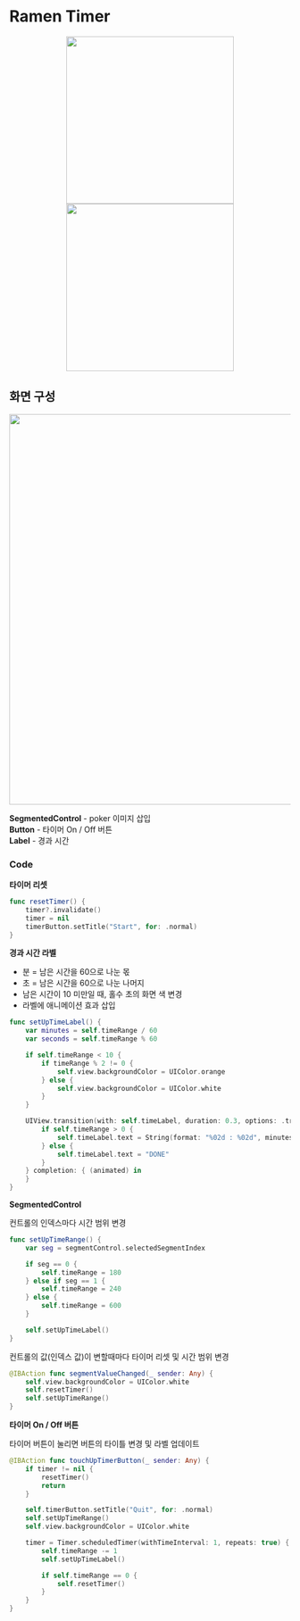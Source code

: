 # Ramen Timer

<p align="center">
  <img width="300" src="https://user-images.githubusercontent.com/60697742/124218343-00e9bd00-db35-11eb-9622-1f00c970f5ba.mov">
  <img width="300" src="https://user-images.githubusercontent.com/60697742/124218347-02b38080-db35-11eb-97e8-4d593e8121f9.mov">
</p>

## 화면 구성

<img width="700" src="https://user-images.githubusercontent.com/60697742/124218497-47d7b280-db35-11eb-9676-f72daf393562.png">

**SegmentedControl** - poker 이미지 삽입 <br>
**Button** - 타이머 On / Off 버튼 <br>
**Label** - 경과 시간 <br>

### Code

**타이머 리셋**

```swift
func resetTimer() {
    timer?.invalidate()
    timer = nil
    timerButton.setTitle("Start", for: .normal)
}
```

**경과 시간 라벨** <br>

- 분 = 남은 시간을 60으로 나눈 몫
- 초 = 남은 시간을 60으로 나눈 나머지
- 남은 시간이 10 미만일 때, 홀수 초의 화면 색 변경
- 라벨에 애니메이션 효과 삽입

```swift
func setUpTimeLabel() {
    var minutes = self.timeRange / 60
    var seconds = self.timeRange % 60

    if self.timeRange < 10 {
        if timeRange % 2 != 0 {
            self.view.backgroundColor = UIColor.orange
        } else {
            self.view.backgroundColor = UIColor.white
        }
    }

    UIView.transition(with: self.timeLabel, duration: 0.3, options: .transitionFlipFromTop) {
        if self.timeRange > 0 {
            self.timeLabel.text = String(format: "%02d : %02d", minutes, seconds)
        } else {
            self.timeLabel.text = "DONE"
        }
    } completion: { (animated) in
    }
}
```

**SegmentedControl** <br>

컨트롤의 인덱스마다 시간 범위 변경

```swift
func setUpTimeRange() {
    var seg = segmentControl.selectedSegmentIndex

    if seg == 0 {
        self.timeRange = 180
    } else if seg == 1 {
        self.timeRange = 240
    } else {
        self.timeRange = 600
    }

    self.setUpTimeLabel()
}
```

컨트롤의 값(인덱스 값)이 변할때마다 타이머 리셋 및 시간 범위 변경

```swift
@IBAction func segmentValueChanged(_ sender: Any) {
    self.view.backgroundColor = UIColor.white
    self.resetTimer()
    self.setUpTimeRange()
}
```

**타이머 On / Off 버튼** <br>

타이머 버튼이 눌리면 버튼의 타이틀 변경 및 라벨 업데이트

```swift
@IBAction func touchUpTimerButton(_ sender: Any) {
    if timer != nil {
        resetTimer()
        return
    }

    self.timerButton.setTitle("Quit", for: .normal)
    self.setUpTimeRange()
    self.view.backgroundColor = UIColor.white

    timer = Timer.scheduledTimer(withTimeInterval: 1, repeats: true) { t in
        self.timeRange -= 1
        self.setUpTimeLabel()

        if self.timeRange == 0 {
            self.resetTimer()
        }
    }
}
```
